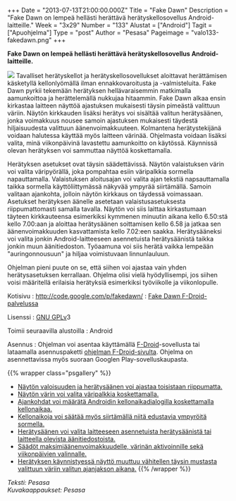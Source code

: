 +++
Date = "2013-07-13T21:00:00.000Z"
Title = "Fake Dawn"
Description = "Fake Dawn on lempeä hellästi herättävä herätyskellosovellus Android-laitteille."
Week = "3x29"
Number = "133"
Alustat = ["Android"]
Tagit = ["Apuohjelma"]
Type = "post"
Author = "Pesasa"
Pageimage = "valo133-fakedawn.png"
+++


**Fake Dawn on lempeä hellästi herättävä herätyskellosovellus
Android-laitteille.**

![ ](/images/valo133-fakedawn.png "fig:valo133-fakedawn.png") Tavalliset
herätyskellot ja herätyskellosovellukset aloittavat herättämisen
käsketyllä kellonlyömällä ilman ennakkovaroitusta ja -valmisteluita.
Fake Dawn pyrkii tekemään herätyksen hellävaraisemmin matkimalla
aamunkoittoa ja herättelemällä nukkujaa hitaammin. Fake Dawn alkaa ensin
kirkastaa laitteen näyttöä ajastuksen mukaisesti täysin pimeästä
valittuun väriin. Näytön kirkkauden lisäksi herätys voi sisältää valitun
herätysäänen, jonka voimakkuus nousee samoin ajastuksen mukaisesti
täydestä hiljaisuudesta valittuun äänenvoimakkuuteen. Kolmantena
herätystekijänä voidaan halutessa käyttää myös laitteen värinää.
Ohjelmasta voidaan lisäksi valita, minä viikonpäivinä lavastettu
aamunkoitto on käytössä. Käynnissä olevan herätyksen voi sammuttaa
näyttöä koskettamalla.

Herätyksen asetukset ovat täysin säädettävissä. Näytön valaistuksen
värin voi valita väripyörällä, joka pompahtaa esiin väripalkkia sormella
napauttamalla. Valaistuksen aloitusajan voi valita ajan tekstiä
napsauttamalla taikka sormella käyttöliittymässä näkyvää ympyrää
siirtämällä. Samoin valitaan ajankohta, jolloin näytön kirkkaus on
täydessä voimassaan. Asetukset herätyksen äänelle asetetaan
valaistusasetuksesta riippumattomasti samalla tavalla. Näytön voi siis
laittaa kirkastumaan täyteen kirkkauteensa esimerkiksi kymmenen minuutin
aikana kello 6.50:stä kello 7.00:aan ja aloittaa herätysäänen
soittamisen kello 6.58 ja jatkaa sen äänenvoimakkuuden kasvattamista
kello 7.02:een saakka. Herätysääneksi voi valita jonkin
Android-laitteeseen asennetuista herätysäänistä taikka jonkin muun
äänitiedoston. Työaamuna voi siis herätä vaikka lempeään
"auringonnousuun" ja hiljaa voimistuvaan linnunlauluun.

Ohjelman pieni puute on se, että siihen voi ajastaa vain yhden
herätysasetuksen kerrallaan. Ohjelma olisi vielä hyödyllisempi, jos
siihen voisi määritellä erilaisia herätyksiä esimerkiksi työviikolle ja
viikonlopulle.

Kotisivu
:   <http://code.google.com/p/fakedawn/>
:   [Fake Dawn
    F-Droid-palvelussa](https://f-droid.org/repository/browse/?fdfilter=fake%20dawn&fdid=org.balau.fakedawn)

Lisenssi
:   [GNU GPLv](GNU_GPL)3

Toimii seuraavilla alustoilla
:   Android

Asennus
:   Ohjelman voi asentaa käyttämällä
    [F-Droid](F-Droid)-sovellusta tai lataamalla
    asennuspaketti [ohjelman
    F-Droid-sivulta](https://f-droid.org/repository/browse/?fdfilter=fake%20dawn&fdid=org.balau.fakedawn).
    Ohjelma on asennettavissa myös suoraan Googlen
    Play-sovelluskaupasta.

{{% wrapper class="psgallery" %}}
-   [Näytön valoisuuden ja herätysäänen voi ajastaa toisistaan
    riippumatta.](/images/fakedawn-1.png)
-   [Näytön värin voi valita väripalkkia
    koskettamalla.](/images/fakedawn-2.png)
-   [Ajankohdat voi määrätä Androidin kellonaikadialogilla koskettamalla
    kellonaikaa.](/images/fakedawn-3.png)
-   [Kellonaikoja voi säätää myös siirtämällä niitä edustavia ympyröitä
    sormella.](/images/fakedawn-4.png)
-   [Herätysäänen voi valita laitteeseen asennetuista herätysäänistä tai
    laitteella olevista äänitiedostoista.](/images/fakedawn-5.png)
-   [Säädöt maksimiäänenvoimakkuudelle, värinän aktivoinnille sekä
    viikonpäivien valinnalle.](/images/fakedawn-6.png)
-   [Herätyksen käynnistyessä näyttö muuttuu vähitellen täysin mustasta
    valittuun väriin valitun ajanjakson aikana.](/images/fakedawn-7.png)
{{% /wrapper %}}

*Teksti: Pesasa* <br />
*Kuvakaappaukset: Pesasa*


